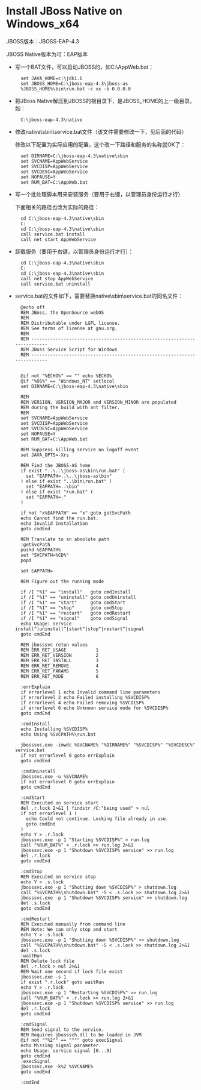Install JBoss Native on Windows_x64
======

JBOSS版本：JBOSS-EAP-4.3 

JBOSS Native版本为可：EAP版本

* 写一个BAT文件，可以启动JBOSS的，如C:\AppWeb.bat：

        set JAVA_HOME=c:\jdk1.6
        set JBOSS_HOME=C:\jboss-eap-4.3\jboss-as
        %JBOSS_HOME%\bin\run.bat -c xx -b 0.0.0.0

* 把JBoss Native解压到JBOSS的根目录下，是JBOSS_HOME的上一级目录，如：


        C:\jboss-eap-4.3\native

* 修改native\sbin\service.bat文件（该文件需要修改一下，见后面的代码） 

    修改以下配置为实际应用的配置，这个改一下路径和服务的名称就OK了：
    
    
        set DIRNAME=C:\jboss-eap-4.3\native\sbin
        set SVCNAME=AppWebService
        set SVCDISP=AppWebService
        set SVCDESC=AppWebService
        set NOPAUSE=Y
        set RUM_BAT=C:\AppWeb.bat


* 写一个批处理脚本用来安装服务（要用于右键，以管理员身份运行才行） 

    下面相关的路径也改为实际的路径： 
    
    
        cd C:\jboss-eap-4.3\native\sbin
        C:
        cd C:\jboss-eap-4.3\native\sbin
        call service.bat install
        call net start AppWebService


* 卸载服务（要用于右键，以管理员身份运行才行）：


        cd C:\jboss-eap-4.3\native\sbin
        C:
        cd C:\jboss-eap-4.3\native\sbin
        call net stop AppWebService
        call service.bat uninstall


* service.bat的文件如下，需要替换native\sbin\service.bat的同名文件： 


        @echo off
        REM JBoss, the OpenSource webOS
        REM
        REM Distributable under LGPL license.
        REM See terms of license at gnu.org.
        REM
        REM -------------------------------------------------------------------------
        REM JBoss Service Script for Windows
        REM -------------------------------------------------------------------------
        
        
        @if not "%ECHO%" == "" echo %ECHO%
        @if "%OS%" == "Windows_NT" setlocal
        set DIRNAME=C:\jboss-eap-4.3\native\sbin
        
        REM
        REM VERSION, VERSION_MAJOR and VERSION_MINOR are populated
        REM during the build with ant filter.
        REM
        set SVCNAME=AppWebService
        set SVCDISP=AppWebService
        set SVCDESC=AppWebService
        set NOPAUSE=Y
        set RUM_BAT=C:\AppWeb.bat
        
        REM Suppress killing service on logoff event
        set JAVA_OPTS=-Xrs
        
        REM Find the JBOSS-AS home
        if exist "..\..\jboss-as\bin\run.bat" (
          set "EAPPATH=..\..\jboss-as\bin"
        ) else if exist "..\bin\run.bat" (
          set "EAPPATH=..\bin"
        ) else if exist "run.bat" (
          set "EAPPATH=."
        )
        
        if not "x%EAPPATH" == "x" goto getSvcPath
        echo Cannot find the run.bat.
        echo Invalid installation
        goto cmdEnd
        
        REM Translate to an absolute path
        :getSvcPath
        pushd %EAPPATH%
        set "SVCPATH=%CD%"
        popd
        
        set EAPPATH=
        
        REM Figure out the running mode
        
        if /I "%1" == "install"   goto cmdInstall
        if /I "%1" == "uninstall" goto cmdUninstall
        if /I "%1" == "start"     goto cmdStart
        if /I "%1" == "stop"      goto cmdStop
        if /I "%1" == "restart"   goto cmdRestart
        if /I "%1" == "signal"    goto cmdSignal
        echo Usage: service install^|uninstall^|start^|stop^|restart^|signal
        goto cmdEnd
        
        REM jbosssvc retun values
        REM ERR_RET_USAGE           1
        REM ERR_RET_VERSION         2
        REM ERR_RET_INSTALL         3
        REM ERR_RET_REMOVE          4
        REM ERR_RET_PARAMS          5
        REM ERR_RET_MODE            6
        
        :errExplain
        if errorlevel 1 echo Invalid command line parameters
        if errorlevel 2 echo Failed installing %SVCDISP%
        if errorlevel 4 echo Failed removing %SVCDISP%
        if errorlevel 6 echo Unknown service mode for %SVCDISP%
        goto cmdEnd
        
        :cmdInstall
        echo Installing %SVCDISP%
        echo Using %SVCPATH%\run.bat
        
        jbosssvc.exe -imwdc %SVCNAME% "%DIRNAME%" "%SVCDISP%" "%SVCDESC%" service.bat
        if not errorlevel 0 goto errExplain
        goto cmdEnd
        
        :cmdUninstall
        jbosssvc.exe -u %SVCNAME%
        if not errorlevel 0 goto errExplain
        goto cmdEnd
        
        :cmdStart
        REM Executed on service start
        del .r.lock 2>&1 | findstr /C:"being used" > nul
        if not errorlevel 1 (
          echo Could not continue. Locking file already in use.
          goto cmdEnd
        )
        echo Y > .r.lock
        jbosssvc.exe -p 1 "Starting %SVCDISP%" > run.log
        call "%RUM_BAT%" < .r.lock >> run.log 2>&1
        jbosssvc.exe -p 1 "Shutdown %SVCDISP% service" >> run.log
        del .r.lock
        goto cmdEnd
        
        :cmdStop
        REM Executed on service stop
        echo Y > .s.lock
        jbosssvc.exe -p 1 "Shutting down %SVCDISP%" > shutdown.log
        call "%SVCPATH%\shutdown.bat" -S < .s.lock >> shutdown.log 2>&1
        jbosssvc.exe -p 1 "Shutdown %SVCDISP% service" >> shutdown.log
        del .s.lock
        goto cmdEnd
        
        :cmdRestart
        REM Executed manually from command line
        REM Note: We can only stop and start
        echo Y > .s.lock
        jbosssvc.exe -p 1 "Shutting down %SVCDISP%" >> shutdown.log
        call "%SVCPATH%\shutdown.bat" -S < .s.lock >> shutdown.log 2>&1
        del .s.lock
        :waitRun
        REM Delete lock file
        del .r.lock > nul 2>&1
        REM Wait one second if lock file exist
        jbosssvc.exe -s 1
        if exist ".r.lock" goto waitRun
        echo Y > .r.lock
        jbosssvc.exe -p 1 "Restarting %SVCDISP%" >> run.log
        call "%RUM_BAT%" < .r.lock >> run.log 2>&1
        jbosssvc.exe -p 1 "Shutdown %SVCDISP% service" >> run.log
        del .r.lock
        goto cmdEnd
        
        :cmdSignal
        REM Send signal to the service.
        REM Requires jbosssch.dll to be loaded in JVM
        @if not ""%2"" == """" goto execSignal
        echo Missing signal parameter.
        echo Usage: service signal [0...9]
        goto cmdEnd
        :execSignal
        jbosssvc.exe -k%2 %SVCNAME%
        goto cmdEnd
        
        :cmdEnd





